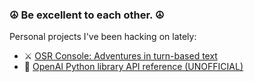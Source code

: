 ### ☮️ Be excellent to each other. ☮️

Personal projects I've been hacking on lately:

- ⚔️ [OSR Console: Adventures in turn-based text](https://github.com/osrapps/osr-console/tree/main)
- 📃 [OpenAI Python library API reference (UNOFFICIAL)](https://mmacy.github.io/openai-python/)
